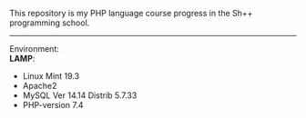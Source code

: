 This repository is my PHP language course progress in the Sh++ programming school.<br><hr>
Environment:<br>
<b>LAMP</b>: 
- Linux Mint 19.3<br>
- Apache2<br>
- MySQL Ver 14.14 Distrib 5.7.33<br>
- PHP-version 7.4
